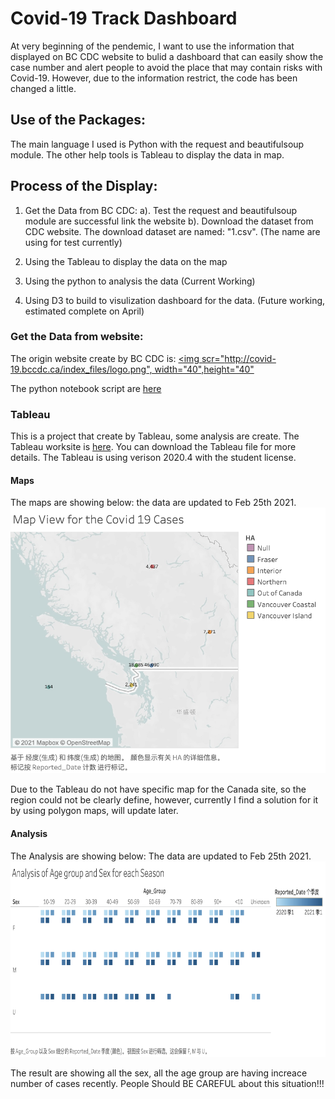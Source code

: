 # Covid-19 Track Dashboard

At very beginning of the pendemic, I want to use the information that displayed on BC CDC website to bulid a dashboard that can easily show the case number and alert people to avoid the place that may contain risks with Covid-19. However, due to the information restrict, the code has been changed a little.

## Use of the Packages: 

The main language I used is Python with the request and beautifulsoup module. The other help tools is Tableau to display the data in map. 

## Process of the Display: 
1. Get the Data from BC CDC:
  a). Test the request and beautifulsoup module are successful link the website
  b). Download the dataset from CDC website. The download dataset are named: "1.csv". (The name are using for test currently) 

2. Using the Tableau to display the data on the map 

3. Using the python to analysis the data (Current Working) 
4. Using D3 to build to visulization dashboard for the data. (Future working, estimated complete on April)

### Get the Data from website:
The origin website create by BC CDC is: [<img scr="http://covid-19.bccdc.ca/index_files/logo.png", width="40",height="40"](http://www.bccdc.ca/health-info/diseases-conditions/covid-19/data)

The python notebook script are [here](https://github.com/Brandon0916/ResumeFolder/blob/main/DataScience/Covid/Scraping%20the%20COVID-19%20Data%20from%20Official%20Website.ipynb)

### Tableau 
This is a project that create by Tableau, some analysis are create. The Tableau worksite is [here](COVID19_Data/Covid-19.twb). You can download the Tableau file for more details. The Tableau is using verison 2020.4 with the student license.

#### Maps
The maps are showing below: the data are updated to Feb 25th 2021. 
![Map](https://github.com/Brandon0916/ResumeFolder/blob/main/DataScience/Covid/Covid%20Map%20Views%20Updated.png)

Due to the Tableau do not have specific map for the Canada site, so the region could not be clearly define, however, currently I find a solution for it by using polygon maps, will update later.

#### Analysis
The Analysis are showing below: The data are updated to Feb 25th 2021.
![Analysis](https://github.com/Brandon0916/ResumeFolder/blob/main/DataScience/Covid/Analysis%20of%20Age%20group%20and%20Sex.png)

The result are showing all the sex, all the age group are having increace number of cases recently. People Should BE CAREFUL about this situation!!!

